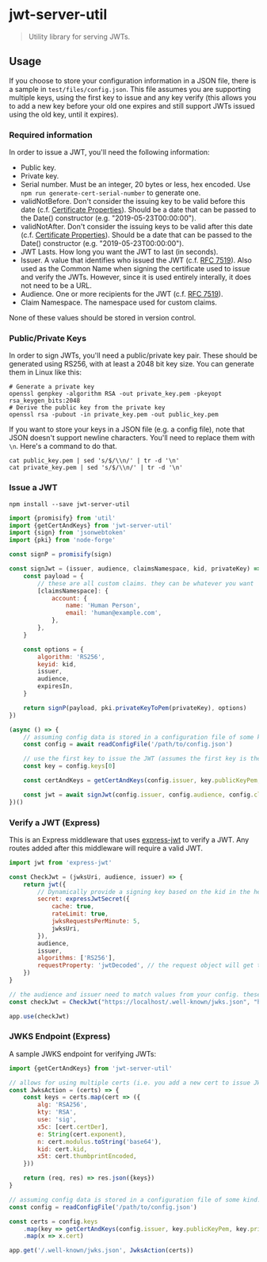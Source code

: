 # jwt-server-util

> Utility library for serving JWTs.

## Usage

If you choose to store your configuration information in a JSON file, there is a sample in `test/files/config.json`. This file assumes you are supporting multiple keys, using the first key to issue and any key verify (this allows you to add a new key before your old one expires and still support JWTs issued using the old key, until it expires).

### Required information

In order to issue a JWT, you'll need the following information:

- Public key.
- Private key.
- Serial number. Must be an integer, 20 bytes or less, hex encoded. Use `npm run generate-cert-serial-number` to generate one.
- validNotBefore. Don't consider the issuing key to be valid before this date (c.f. [Certificate Properties](https://docs.microsoft.com/en-us/windows/desktop/seccrypto/certificate-properties)). Should be a date that can be passed to the Date() constructor (e.g. "2019-05-23T00:00:00").
- validNotAfter. Don't consider the issuing keys to be valid after this date (c.f. [Certificate Properties](https://docs.microsoft.com/en-us/windows/desktop/seccrypto/certificate-properties)). Should be a date that can be passed to the Date() constructor (e.g. "2019-05-23T00:00:00").
- JWT Lasts. How long you want the JWT to last (in seconds).
- Issuer. A value that identifies who issued the JWT (c.f. [RFC 7519](https://tools.ietf.org/html/rfc7519#section-4.1.1)). Also used as the Common Name when signing the certificate used to issue and verify the JWTs. However, since it is used entirely interally, it does not need to be a URL.
- Audience. One or more recipients for the JWT (c.f. [RFC 7519](https://tools.ietf.org/html/rfc7519#section-4.1.3)).
- Claim Namespace. The namespace used for custom claims.

None of these values should be stored in version control.

### Public/Private Keys

In order to sign JWTs, you'll need a public/private key pair. These should be generated using RS256, with at least a 2048 bit key size. You can generate them in Linux like this:

```
# Generate a private key
openssl genpkey -algorithm RSA -out private_key.pem -pkeyopt rsa_keygen_bits:2048
# Derive the public key from the private key
openssl rsa -pubout -in private_key.pem -out public_key.pem
```

If you want to store your keys in a JSON file (e.g. a config file), note that JSON doesn't support newline characters. You'll need to replace them with `\n`. Here's a command to do that.

```
cat public_key.pem | sed 's/$/\\n/' | tr -d '\n'
cat private_key.pem | sed 's/$/\\n/' | tr -d '\n'
```

### Issue a JWT

```
npm install --save jwt-server-util
```

```js
import {promisify} from 'util'
import {getCertAndKeys} from 'jwt-server-util'
import {sign} from 'jsonwebtoken'
import {pki} from 'node-forge'

const signP = promisify(sign)

const signJwt = (issuer, audience, claimsNamespace, kid, privateKey) => {
    const payload = {
        // these are all custom claims. they can be whatever you want
        [claimsNamespace]: {
            account: {
                name: 'Human Person',
                email: 'human@example.com',
            },
        },
    }

    const options = {
        algorithm: 'RS256',
        keyid: kid,
        issuer,
        audience,
        expiresIn,
    }

    return signP(payload, pki.privateKeyToPem(privateKey), options)
})

(async () => {
    // assuming config data is stored in a configuration file of some kind. though it could come from environment variables or some other source.
    const config = await readConfigFile('/path/to/config.json')

    // use the first key to issue the JWT (assumes the first key is the newest)
    const key = config.keys[0]

    const certAndKeys = getCertAndKeys(config.issuer, key.publicKeyPem, key.privateKeyPem, key.serialNumber, key.validNotBefore, key.validNotAfter)

    const jwt = await signJwt(config.issuer, config.audience, config.claimsNamespace, certAndKeys.cert.kid, certAndKeys.pair.privateKey)
})()
```

### Verify a JWT (Express)

This is an Express middleware that uses [express-jwt](https://github.com/auth0/express-jwt) to verify a JWT. Any routes added after this middleware will require a valid JWT.

```js
import jwt from 'express-jwt'

const CheckJwt = (jwksUri, audience, issuer) => {
    return jwt({
        // Dynamically provide a signing key based on the kid in the header and the signing keys provided by the JWKS endpoint.
        secret: expressJwtSecret({
            cache: true,
            rateLimit: true,
            jwksRequestsPerMinute: 5,
            jwksUri,
        }),
        audience,
        issuer,
        algorithms: ['RS256'],
        requestProperty: 'jwtDecoded', // the request object will get the decoded jwt at this key
    })
}

// the audience and issuer need to match values from your config. these should not be hard-coded and should not be committed to version control.
const checkJwt = CheckJwt("https://localhost/.well-known/jwks.json", "https://alt.example.com", "https://example.com")

app.use(checkJwt)
```

### JWKS Endpoint (Express)

A sample JWKS endpoint for verifying JWTs:

```js
import {getCertAndKeys} from 'jwt-server-util'

// allows for using multiple certs (i.e. you add a new cert to issue JWTs, but you want to keep the old one around until it expires so you can continue to support JWTs issued with it)
const JwksAction = (certs) => {
    const keys = certs.map(cert => ({
        alg: 'RSA256',
        kty: 'RSA',
        use: 'sig',
        x5c: [cert.certDer],
        e: String(cert.exponent),
        n: cert.modulus.toString('base64'),
        kid: cert.kid,
        x5t: cert.thumbprintEncoded,
    }))

    return (req, res) => res.json({keys})
}

// assuming config data is stored in a configuration file of some kind. though it could come from environment variables or some other source.
const config = readConfigFile('/path/to/config.json')

const certs = config.keys
    .map(key => getCertAndKeys(config.issuer, key.publicKeyPem, key.privateKeyPem, key.serialNumber, key.validNotBefore, key.validNotAfter))
    .map(x => x.cert)

app.get('/.well-known/jwks.json', JwksAction(certs))
```
